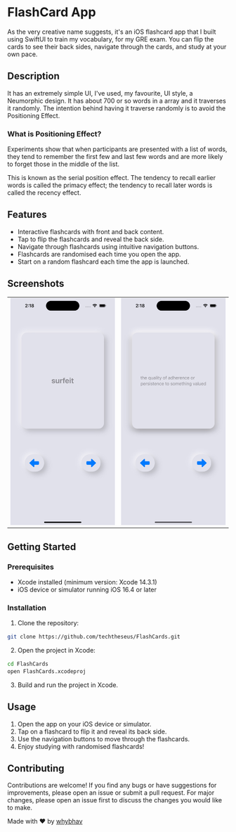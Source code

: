 # FlashCard App

As the very creative name suggests, it's an iOS flashcard app that I built using SwiftUI to train my vocabulary, for my GRE exam. You can flip the cards to see their back sides, navigate through the cards, and study at your own pace.

## Description

It has an extremely simple UI, I've used, my favourite, UI style, a Neumorphic design. It has about 700 or so words in a array and it traverses it randomly. The intention behind having it traverse randomly is to avoid the Positioning Effect.

### What is Positioning Effect?

Experiments show that when participants are presented with a list of words, they tend to remember the first few and last few words and are more likely to forget those in the middle of the list.

This is known as the serial position effect. The tendency to recall earlier words is called the primacy effect; the tendency to recall later words is called the recency effect.

## Features

- Interactive flashcards with front and back content.
- Tap to flip the flashcards and reveal the back side.
- Navigate through flashcards using intuitive navigation buttons.
- Flashcards are randomised each time you open the app.
- Start on a random flashcard each time the app is launched.

## Screenshots

<table>
  <tr>
    <td><img src="/screenshots/screenshot1.jpeg" alt="Screenshot 1" width="300"/></td>
    <td><img src="/screenshots/screenshot2.jpeg" alt="Screenshot 2" width="300"/></td>
  </tr>
</table>

## Getting Started

### Prerequisites

- Xcode installed (minimum version: Xcode 14.3.1)
- iOS device or simulator running iOS 16.4 or later

### Installation

1. Clone the repository:

```bash
git clone https://github.com/techtheseus/FlashCards.git
```

2. Open the project in Xcode:

```bash
cd FlashCards
open FlashCards.xcodeproj
```

3. Build and run the project in Xcode.

## Usage

1. Open the app on your iOS device or simulator.
2. Tap on a flashcard to flip it and reveal its back side.
3. Use the navigation buttons to move through the flashcards.
4. Enjoy studying with randomised flashcards!

## Contributing

Contributions are welcome! If you find any bugs or have suggestions for improvements, please open an issue or submit a pull request. For major changes, please open an issue first to discuss the changes you would like to make.

Made with ❤️ by [whybhav](https://github.com/techtheseus)
